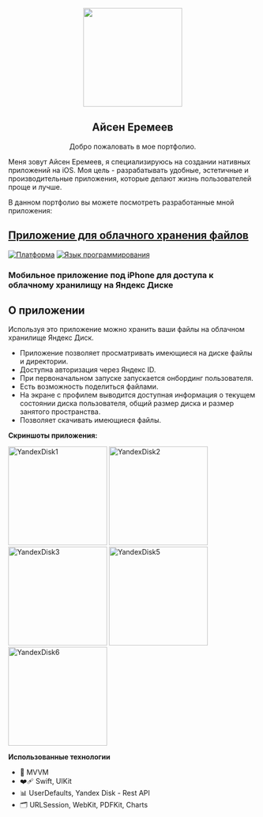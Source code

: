 <p align="center">
  <img src="https://img.hhcdn.ru/photo/707353339.jpeg?t=1732797580&h=kr9UHBuARWmmeYMDD5BHWg" width="200" height="200">
</p>
<h2 align="center">Айсен Еремеев</h2>
<p align="center">Добро пожаловать в мое портфолио.</p>    
 
Меня зовут Айсен Еремеев, я специализируюсь на создании нативных приложений на iOS. Моя цель - разрабатывать удобные, эстетичные и производительные приложения, которые делают жизнь пользователей проще и лучше.

В данном портфолио вы можете посмотреть разработанные мной приложения:

## [Приложение для облачного хранения файлов](https://github.com/icerbox/diplom_iOS_lvl1)

[![Платформа](http://img.shields.io/badge/platform-ios-blue.svg?style=flat
)](https://developer.apple.com/iphone/index.action)
[![Язык программирования](http://img.shields.io/badge/language-swift-brightgreen.svg?style=flat
)](https://developer.apple.com/swift)

### Мобильное приложение под iPhone для доступа к облачному хранилищу на Яндекс Диске

## О приложении
Используя это приложение можно хранить ваши файлы на облачном хранилище Яндекс Диск.

- Приложение позволяет просматривать имеющиеся на диске файлы и директории.
- Доступна авторизация через Яндекс ID.
- При первоначальном запуске запускается онбординг пользователя.
- Есть возможность поделиться файлами.
- На экране с профилем выводится доступная информация о текущем состоянии диска пользователя, общий размер диска и размер занятого пространства.
- Позволяет скачивать имеющиеся файлы.

**Скриншоты приложения:**
<p align="left">
<img src="https://icerbox.github.io/AisenEremeev/YandexDisk1.png" alt="YandexDisk1" width="200"/>
<img src="https://icerbox.github.io/AisenEremeev/YandexDisk2.png" alt="YandexDisk2" width="200"/>
<img src="https://icerbox.github.io/AisenEremeev/YandexDisk3.png" alt="YandexDisk3" width="200"/>
<img src="https://icerbox.github.io/AisenEremeev/YandexDisk5.png" alt="YandexDisk5" width="200"/>
<img src="https://icerbox.github.io/AisenEremeev/YandexDisk6.png" alt="YandexDisk6" width="200"/>
</p>

**Использованные технологии**
- 🎨 MVVM
- ❤️‍🩹 Swift, UIKit
- 📊 UserDefaults, Yandex Disk - Rest API
- 🗂️ URLSession, WebKit, PDFKit, Charts